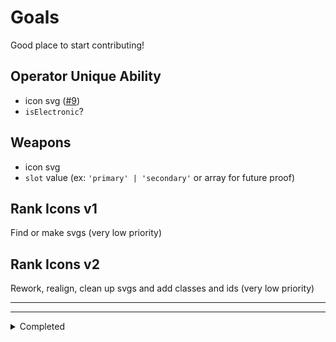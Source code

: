 # Goals

Good place to start contributing!

## Operator Unique Ability

- icon svg ([#9](https://github.com/danielwerg/r6data/issues/9))
- `isElectronic`?
<!-- - `subType`? (ex: Brava: `type: 'count'`, `subType: 'recharge_count'`) -->

## Weapons

- icon svg
- `slot` value (ex: `'primary' | 'secondary'` or array for future proof)

## Rank Icons v1

Find or make svgs (very low priority)

## Rank Icons v2

Rework, realign, clean up svgs and add classes and ids (very low priority)

---

---

<details>
<summary>Completed</summary>

- Operarator Weapon Attachments
  - Icon svg
  - primary, secondary, slug, sights, barrels, grips, under barrels

</details>
